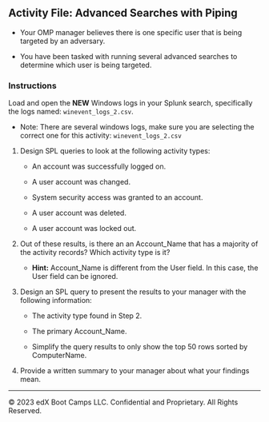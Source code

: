 ## Activity File: Advanced Searches with Piping

- Your OMP manager believes there is one specific user that is being targeted by an adversary.

- You have been tasked with running several advanced searches to determine which user is being targeted.

### Instructions

Load and open the **NEW** Windows logs in your Splunk search, specifically the logs named: `winevent_logs_2.csv`.

  - Note: There are several windows logs, make sure you are selecting the correct one for this activity: `winevent_logs_2.csv`

1. Design SPL queries to look at the following activity types:

    - An account was successfully logged on.

    - A user account was changed.

    - System security access was granted to an account.

    - A user account was deleted.

    - A user account was locked out.

2. Out of these results, is there an an Account_Name that has a majority of the activity records? Which activity type is it?
	
    - **Hint:** Account_Name is different from the User field. In this case, the User field can be ignored.

3. Design an SPL query to present the results to your manager with the following information:

    -  The activity type found in Step 2.

    -  The primary Account_Name.

    -  Simplify the query results to only show the top 50 rows sorted by ComputerName.
  
4. Provide a written summary to your manager about what your findings mean.

---

© 2023 edX Boot Camps LLC. Confidential and Proprietary. All Rights Reserved.  

